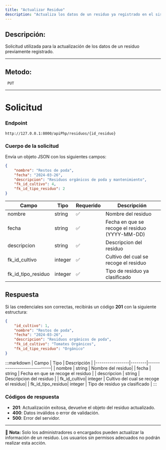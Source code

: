 ```yaml
---
title: "Actualizar Residuo"
description: "Actualiza los datos de un residuo ya registrado en el sistema."
---
```


## Descripción:

Solicitud utilizada para la actualización de los datos de un residuo previamente registrado.

---

## Metodo:
```
 PUT
```
---


# **Solicitud**

### **Endpoint**
```
http://127.0.0.1:8000/apiPhp/residuos/{id_residuo}
```
### **Cuerpo de la solicitud**
Envía un objeto JSON con los siguientes campos:

```json
{
    "nombre": "Restos de poda",
    "fecha": "2024-03-26",
    "descripcion": "Residuos orgánicos de poda y mantenimiento",
    "fk_id_cultivo": 4,
    "fk_id_tipo_residuo": 2
}
```

| Campo           | Tipo   | Requerido | Descripción                |
|---------------- |--------|-----------|-----------------------------|
| nombre          | string | ✅       | Nombre del residuo|
| fecha          | string | ✅       | Fecha en que se recoge el residuo (YYYY-MM-DD)|
| descripcion    | string | ✅       | Descripcion del residuo |
| fk_id_cultivo  | integer| ✅       | Cultivo del cual se recoge el residuo  |
| fk_id_tipo_residuo| integer| ✅    | Tipo de residuo ya clasificado |


## **Respuesta**

Si las credenciales son correctas, recibirás un código **201** con la siguiente estructura:

```json
{
    "id_cultivo": 1,
    "nombre": "Restos de poda",
    "fecha": "2024-03-26",
    "descripcion": "Residuos orgánicos de poda",
    "fk_id_cultivo": "Tomates Orgánicos",
    "fk_id_tipo_residuo": "Orgánico"
}
```

:::markdown
| Campo           | Tipo   | Descripción                |
|-----------------|--------|-----------------------------|
| nombre          | string | Nombre del residuo|
| fecha           | string | Fecha en que se recoge el residuo     |
| descripcion     | string | Descripcion del residuo |
| fk_id_cultivo| integer | Cultivo del cual se recoge el residuo|
| fk_id_tipo_residuo| integer | Tipo de residuo ya clasificado |
:::


### **Códigos de respuesta**
- **201**: Actualización exitosa, devuelve el objeto del residuo actualizado.
- **400**: Datos inválidos o error de validación.
- **500**: Error del servidor.

---

📄 **Nota:** Solo los administradores o encargados pueden actualizar la información de un residuo. Los usuarios sin permisos adecuados no podrán realizar esta acción.
